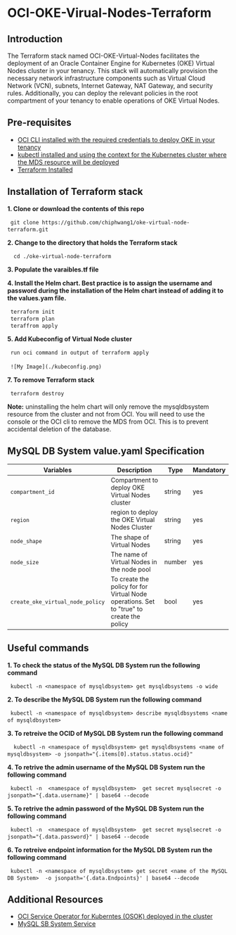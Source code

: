 # OCI-OKE-Virual-Nodes-Terraform


## Introduction


The Terraform stack named OCI-OKE-Virtual-Nodes facilitates the deployment of an Oracle Container Engine for Kubernetes (OKE) Virtual Nodes cluster in your tenancy. This stack will automatically provision the necessary network infrastructure components such as Virtual Cloud Network (VCN), subnets, Internet Gateway, NAT Gateway, and security rules. Additionally, you can deploy the relevant policies in the root compartment of your tenancy to enable operations of OKE Virtual Nodes.

## Pre-requisites

- [OCI CLI installed with the required credentials to deploy OKE in your tenancy](https://docs.oracle.com/en-us/iaas/Content/API/SDKDocs/cliinstall.htm)
- [kubectl installed and using the context for the Kubernetes cluster where the MDS resource will be deployed](https://kubernetes.io/docs/tasks/tools/)
- [Terraform Installed](https://developer.hashicorp.com/terraform/tutorials/aws-get-started/install-cli)


## Installation of Terraform stack

**1. Clone or download the contents of this repo** 
     
     git clone https://github.com/chiphwang1/oke-virtual-node-terraform.git

**2. Change to the directory that holds the Terraform stack** 

      cd ./oke-virtual-node-terraform

**3. Populate the varaibles.tf file**


**4. Install the Helm chart. Best practice is to assign the username and password during the installation of the Helm chart instead of adding it to the values.yam file.**

     terraform init
     terraform plan
     teraffrom apply
  

**5. Add Kubeconfig of Virtual Node cluster**

     run oci command in output of terraform apply
      
     ![My Image](./kubeconfig.png)

**7. To remove Terraform stack**

     terraform destroy
     
  **Note:**
 uninstalling the helm chart will only remove the mysqldbsystem resource from the cluster and not from OCI. You will need to use the console or the OCI cli to remove the MDS from OCI. This is to prevent accidental deletion of the database.

## MySQL DB System value.yaml Specification


| Variables                          | Description                                                         | Type   | Mandatory |
| ---------------------------------- | ------------------------------------------------------------------- | ------ | --------- |
| `compartment_id` | Compartment to deploy OKE Virtual Nodes cluster | string | yes  |
| `region` | region to deploy the OKE Virtual Nodes Cluster  | string | yes     |
| `node_shape` | The shape of Virtual Nodes | string | yes       |
| `node_size` | The name of Virtual Nodes in the node pool  | number | yes       |
| `create_oke_virtual_node_policy` | To create the policy for for Virtual Node operations. Set to "true" to create the policy | bool | yes       |


## Useful commands 


**1. To check the status of the MySQL DB System run the following command**
     
     kubectl -n <namespace of mysqldbsystem> get mysqldbsystems -o wide

**2. To describe the MySQL DB System run the following command** 
     
     kubectl -n <namespace of mysqldbsystem> describe mysqldbsystems <name of mysqldbsystem>

**3. To retreive the OCID of MySQL DB System run the following command** 

      kubectl -n <namespace of mysqldbsystem> get mysqldbsystems <name of mysqldbsystem> -o jsonpath="{.items[0].status.status.ocid}"
 
**4. To retrive the admin username of the MySQL DB System run the following command**
     
     kubectl -n  <namespace of mysqldbsystem>  get secret mysqlsecret -o  jsonpath="{.data.username}" | base64 --decode

**5. To retrive the admin password of the MySQL DB System run the following command**
     
     kubectl -n  <namespace of mysqldbsystem>  get secret mysqlsecret -o  jsonpath="{.data.password}" | base64 --decode

**6. To retreive endpoint information for the MySQL DB System run the following command**
     
     kubectl -n <namespace of mysqldbsystem> get secret <name of the MySQL DB System>  -o jsonpath='{.data.Endpoints}' | base64 --decode



## Additional Resources

- [OCI Service Operator for Kuberntes (OSOK) deployed in the cluster](https://github.com/oracle/oci-service-operator)
- [MySQL SB System Service](https://www.oracle.com/mysql/)
